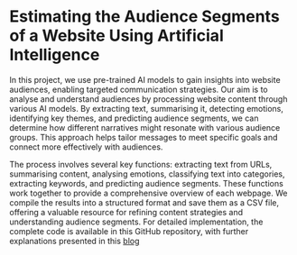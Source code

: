 # Estimating the Audience Segments of a Website Using Artificial Intelligence

In this project, we use pre-trained AI models to gain insights into website audiences, enabling targeted communication strategies. Our aim is to analyse and understand audiences by processing website content through various AI models. By extracting text, summarising it, detecting emotions, identifying key themes, and predicting audience segments, we can determine how different narratives might resonate with various audience groups. This approach helps tailor messages to meet specific goals and connect more effectively with audiences.

The process involves several key functions: extracting text from URLs, summarising content, analysing emotions, classifying text into categories, extracting keywords, and predicting audience segments. These functions work together to provide a comprehensive overview of each webpage. We compile the results into a structured format and save them as a CSV file, offering a valuable resource for refining content strategies and understanding audience segments. For detailed implementation, the complete code is available in this GitHub repository, with further explanations presented in this [blog](https://medium.com/@mauriciotorob/estimating-the-audience-segments-of-a-website-using-artificial-intelligence-f1ead9e9355e) 
